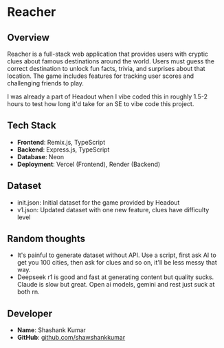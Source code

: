 # Reacher

## Overview
Reacher is a full-stack web application that provides users with cryptic clues about famous destinations around the world. Users must guess the correct destination to unlock fun facts, trivia, and surprises about that location. The game includes features for tracking user scores and challenging friends to play.

I was already a part of Headout when I vibe coded this in roughly 1.5-2 hours to test how long it'd take for an SE to vibe code this project. 

## Tech Stack
- **Frontend**: Remix.js, TypeScript
- **Backend**: Express.js, TypeScript
- **Database**: Neon
- **Deployment**: Vercel (Frontend), Render (Backend)

## Dataset
- init.json: Initial dataset for the game provided by Headout
- v1.json: Updated dataset with one new feature, clues have difficulty level

## Random thoughts
- It's painful to generate dataset without API. Use a script, first ask AI to get you 100 cities, then ask for clues and so on, it'll be less messy that way.
- Deepseek r1 is good and fast at generating content but quality sucks. Claude is slow but great. Open ai models, gemini and rest just suck at both rn.


## Developer
- **Name**: Shashank Kumar
- **GitHub**: [github.com/shawshankkumar](https://github.com/shawshankkumar)
